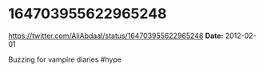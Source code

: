 # 164703955622965248
https://twitter.com/AliAbdaal/status/164703955622965248
**Date:** 2012-02-01

Buzzing for vampire diaries #hype
